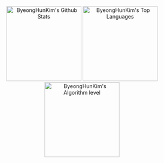 <!-- ### Hi there 👋


**ByeongHunKim/ByeongHunKim** is a ✨ _special_ ✨ repository because its `README.md` (this file) appears on your GitHub profile.

      
* * *       

Here are some ideas to get you started: -->

<!-- <img src="https://raw.githubusercontent.com/halfrost/halfrost/master/icons/header_.png">




⚡ [solana-Dapp](https://hunsman-solana.netlify.app)
<br>
😄 [Blog](https://hunsman.tistory.com/)
<br> -->


<!-- - 😄 Pronouns: ...
- ⚡ Fun fact: ... -->

<div align="center">
    <a href="#"><img alt="ByeongHunKim's Github Stats" src="https://github-readme-stats.vercel.app/api?username=ByeongHunKim&show_icons=true&include_all_commits=true&count_private=true&theme=react&hide_border=true&bg_color=0D1117&title_color=5ce1e6&icon_color=5ce1e6" height="200"/></a>
    <a href="#"><img alt="ByeongHunKim's Top Languages" src="https://github-readme-stats.vercel.app/api/top-langs/?username=ByeongHunKim&langs_count=10&layout=compact&theme=react&hide_border=true&bg_color=0D1117&title_color=5ce1e6&icon_color=5ce1e6" height="200"/></a>
    <br/>
    <a href="#"><img alt="ByeongHunKim's Algorithm level" src="http://mazassumnida.wtf/api/v2/generate_badge?boj=hunsman" height="200"/></a>
    <br/>
</div>
 
<!--  <img width="333" alt="8luebottle" align="right" src="https://user-images.githubusercontent.com/48475824/87215634-674d5c80-c373-11ea-841f-23a8596db286.gif">


![solcoin](https://user-images.githubusercontent.com/82696921/177253188-8aa154c7-6f5b-45bb-8853-b2ead41d1741.png)
![ethcoinbl](https://user-images.githubusercontent.com/82696921/177253229-c54ffad1-a0e1-41b0-b140-7ee3a50158a8.png)
![btccoin](https://user-images.githubusercontent.com/82696921/177253239-ff16e2e9-afc2-4bfb-80fc-574d8cdece9b.png) -->






